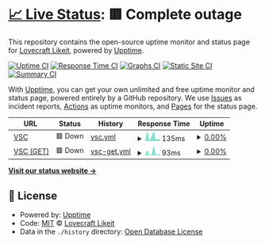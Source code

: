 # [📈 Live Status](https://olivrae.github.io/upptime): <!--live status--> **🟥 Complete outage**

This repository contains the open-source uptime monitor and status page for [Lovecraft Likeit](https://t.me/OliveiraWS), powered by [Upptime](https://github.com/upptime/upptime).

[![Uptime CI](https://github.com/olivrae/upptime/workflows/Uptime%20CI/badge.svg)](https://github.com/olivrae/upptime/actions?query=workflow%3A%22Uptime+CI%22)
[![Response Time CI](https://github.com/olivrae/upptime/workflows/Response%20Time%20CI/badge.svg)](https://github.com/olivrae/upptime/actions?query=workflow%3A%22Response+Time+CI%22)
[![Graphs CI](https://github.com/olivrae/upptime/workflows/Graphs%20CI/badge.svg)](https://github.com/olivrae/upptime/actions?query=workflow%3A%22Graphs+CI%22)
[![Static Site CI](https://github.com/olivrae/upptime/workflows/Static%20Site%20CI/badge.svg)](https://github.com/olivrae/upptime/actions?query=workflow%3A%22Static+Site+CI%22)
[![Summary CI](https://github.com/olivrae/upptime/workflows/Summary%20CI/badge.svg)](https://github.com/olivrae/upptime/actions?query=workflow%3A%22Summary+CI%22)

With [Upptime](https://upptime.js.org), you can get your own unlimited and free uptime monitor and status page, powered entirely by a GitHub repository. We use [Issues](https://github.com/olivrae/upptime/issues) as incident reports, [Actions](https://github.com/olivrae/upptime/actions) as uptime monitors, and [Pages](https://olivrae.github.io/upptime) for the status page.

<!--start: status pages-->
<!-- This summary is generated by Upptime (https://github.com/upptime/upptime) -->
<!-- Do not edit this manually, your changes will be overwritten -->
<!-- prettier-ignore -->
| URL | Status | History | Response Time | Uptime |
| --- | ------ | ------- | ------------- | ------ |
| <img alt="" src="https://favicons.githubusercontent.com/vcods.herokuapp.com" height="13"> [VSC](https://vcods.herokuapp.com/) | 🟥 Down | [vsc.yml](https://github.com/olivrae/upptime/commits/HEAD/history/vsc.yml) | <details><summary><img alt="Response time graph" src="./graphs/vsc/response-time-week.png" height="20"> 135ms</summary><br><a href="https://olivrae.github.io/upptime/history/vsc"><img alt="Response time 257" src="https://img.shields.io/endpoint?url=https%3A%2F%2Fraw.githubusercontent.com%2Folivrae%2Fupptime%2FHEAD%2Fapi%2Fvsc%2Fresponse-time.json"></a><br><a href="https://olivrae.github.io/upptime/history/vsc"><img alt="24-hour response time 247" src="https://img.shields.io/endpoint?url=https%3A%2F%2Fraw.githubusercontent.com%2Folivrae%2Fupptime%2FHEAD%2Fapi%2Fvsc%2Fresponse-time-day.json"></a><br><a href="https://olivrae.github.io/upptime/history/vsc"><img alt="7-day response time 135" src="https://img.shields.io/endpoint?url=https%3A%2F%2Fraw.githubusercontent.com%2Folivrae%2Fupptime%2FHEAD%2Fapi%2Fvsc%2Fresponse-time-week.json"></a><br><a href="https://olivrae.github.io/upptime/history/vsc"><img alt="30-day response time 250" src="https://img.shields.io/endpoint?url=https%3A%2F%2Fraw.githubusercontent.com%2Folivrae%2Fupptime%2FHEAD%2Fapi%2Fvsc%2Fresponse-time-month.json"></a><br><a href="https://olivrae.github.io/upptime/history/vsc"><img alt="1-year response time 257" src="https://img.shields.io/endpoint?url=https%3A%2F%2Fraw.githubusercontent.com%2Folivrae%2Fupptime%2FHEAD%2Fapi%2Fvsc%2Fresponse-time-year.json"></a></details> | <details><summary><a href="https://olivrae.github.io/upptime/history/vsc">0.00%</a></summary><a href="https://olivrae.github.io/upptime/history/vsc"><img alt="All-time uptime 0.81%" src="https://img.shields.io/endpoint?url=https%3A%2F%2Fraw.githubusercontent.com%2Folivrae%2Fupptime%2FHEAD%2Fapi%2Fvsc%2Fuptime.json"></a><br><a href="https://olivrae.github.io/upptime/history/vsc"><img alt="24-hour uptime 0.00%" src="https://img.shields.io/endpoint?url=https%3A%2F%2Fraw.githubusercontent.com%2Folivrae%2Fupptime%2FHEAD%2Fapi%2Fvsc%2Fuptime-day.json"></a><br><a href="https://olivrae.github.io/upptime/history/vsc"><img alt="7-day uptime 0.00%" src="https://img.shields.io/endpoint?url=https%3A%2F%2Fraw.githubusercontent.com%2Folivrae%2Fupptime%2FHEAD%2Fapi%2Fvsc%2Fuptime-week.json"></a><br><a href="https://olivrae.github.io/upptime/history/vsc"><img alt="30-day uptime 0.00%" src="https://img.shields.io/endpoint?url=https%3A%2F%2Fraw.githubusercontent.com%2Folivrae%2Fupptime%2FHEAD%2Fapi%2Fvsc%2Fuptime-month.json"></a><br><a href="https://olivrae.github.io/upptime/history/vsc"><img alt="1-year uptime 0.81%" src="https://img.shields.io/endpoint?url=https%3A%2F%2Fraw.githubusercontent.com%2Folivrae%2Fupptime%2FHEAD%2Fapi%2Fvsc%2Fuptime-year.json"></a></details>
| <img alt="" src="https://favicons.githubusercontent.com/vcods.herokuapp.com" height="13"> [VSC (GET)](https://vcods.herokuapp.com/) | 🟥 Down | [vsc-get.yml](https://github.com/olivrae/upptime/commits/HEAD/history/vsc-get.yml) | <details><summary><img alt="Response time graph" src="./graphs/vsc-get/response-time-week.png" height="20"> 93ms</summary><br><a href="https://olivrae.github.io/upptime/history/vsc-get"><img alt="Response time 207" src="https://img.shields.io/endpoint?url=https%3A%2F%2Fraw.githubusercontent.com%2Folivrae%2Fupptime%2FHEAD%2Fapi%2Fvsc-get%2Fresponse-time.json"></a><br><a href="https://olivrae.github.io/upptime/history/vsc-get"><img alt="24-hour response time 175" src="https://img.shields.io/endpoint?url=https%3A%2F%2Fraw.githubusercontent.com%2Folivrae%2Fupptime%2FHEAD%2Fapi%2Fvsc-get%2Fresponse-time-day.json"></a><br><a href="https://olivrae.github.io/upptime/history/vsc-get"><img alt="7-day response time 93" src="https://img.shields.io/endpoint?url=https%3A%2F%2Fraw.githubusercontent.com%2Folivrae%2Fupptime%2FHEAD%2Fapi%2Fvsc-get%2Fresponse-time-week.json"></a><br><a href="https://olivrae.github.io/upptime/history/vsc-get"><img alt="30-day response time 186" src="https://img.shields.io/endpoint?url=https%3A%2F%2Fraw.githubusercontent.com%2Folivrae%2Fupptime%2FHEAD%2Fapi%2Fvsc-get%2Fresponse-time-month.json"></a><br><a href="https://olivrae.github.io/upptime/history/vsc-get"><img alt="1-year response time 207" src="https://img.shields.io/endpoint?url=https%3A%2F%2Fraw.githubusercontent.com%2Folivrae%2Fupptime%2FHEAD%2Fapi%2Fvsc-get%2Fresponse-time-year.json"></a></details> | <details><summary><a href="https://olivrae.github.io/upptime/history/vsc-get">0.00%</a></summary><a href="https://olivrae.github.io/upptime/history/vsc-get"><img alt="All-time uptime 0.81%" src="https://img.shields.io/endpoint?url=https%3A%2F%2Fraw.githubusercontent.com%2Folivrae%2Fupptime%2FHEAD%2Fapi%2Fvsc-get%2Fuptime.json"></a><br><a href="https://olivrae.github.io/upptime/history/vsc-get"><img alt="24-hour uptime 0.00%" src="https://img.shields.io/endpoint?url=https%3A%2F%2Fraw.githubusercontent.com%2Folivrae%2Fupptime%2FHEAD%2Fapi%2Fvsc-get%2Fuptime-day.json"></a><br><a href="https://olivrae.github.io/upptime/history/vsc-get"><img alt="7-day uptime 0.00%" src="https://img.shields.io/endpoint?url=https%3A%2F%2Fraw.githubusercontent.com%2Folivrae%2Fupptime%2FHEAD%2Fapi%2Fvsc-get%2Fuptime-week.json"></a><br><a href="https://olivrae.github.io/upptime/history/vsc-get"><img alt="30-day uptime 0.00%" src="https://img.shields.io/endpoint?url=https%3A%2F%2Fraw.githubusercontent.com%2Folivrae%2Fupptime%2FHEAD%2Fapi%2Fvsc-get%2Fuptime-month.json"></a><br><a href="https://olivrae.github.io/upptime/history/vsc-get"><img alt="1-year uptime 0.81%" src="https://img.shields.io/endpoint?url=https%3A%2F%2Fraw.githubusercontent.com%2Folivrae%2Fupptime%2FHEAD%2Fapi%2Fvsc-get%2Fuptime-year.json"></a></details>

<!--end: status pages-->

[**Visit our status website →**](https://olivrae.github.io/upptime)

## 📄 License

- Powered by: [Upptime](https://github.com/upptime/upptime)
- Code: [MIT](./LICENSE) © [Lovecraft Likeit](https://t.me/OliveiraWS)
- Data in the `./history` directory: [Open Database License](https://opendatacommons.org/licenses/odbl/1-0/)
